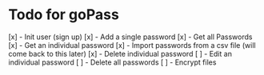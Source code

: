 # Todo for goPass

[x] - Init user (sign up)
[x] - Add a single password
[x] - Get all Passwords
[x] - Get an individual password
[x] - Import passwords from a csv file (will come back to this later)
[x] - Delete individual password
[ ] - Edit an individual password
[ ] - Delete all passwords
[ ] - Encrypt files
